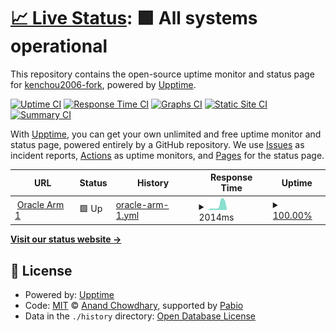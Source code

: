 # [📈 Live Status](https://kenchou2006-fork.github.io/upptime): <!--live status--> **🟩 All systems operational**

This repository contains the open-source uptime monitor and status page for [kenchou2006-fork](https://kenchou2006-fork.github.io/upptime), powered by [Upptime](https://github.com/upptime/upptime).

[![Uptime CI](https://github.com/kenchou2006-fork/upptime/workflows/Uptime%20CI/badge.svg)](https://github.com/kenchou2006-fork/upptime/actions?query=workflow%3A%22Uptime+CI%22)
[![Response Time CI](https://github.com/kenchou2006-fork/upptime/workflows/Response%20Time%20CI/badge.svg)](https://github.com/kenchou2006-fork/upptime/actions?query=workflow%3A%22Response+Time+CI%22)
[![Graphs CI](https://github.com/kenchou2006-fork/upptime/workflows/Graphs%20CI/badge.svg)](https://github.com/kenchou2006-fork/upptime/actions?query=workflow%3A%22Graphs+CI%22)
[![Static Site CI](https://github.com/kenchou2006-fork/upptime/workflows/Static%20Site%20CI/badge.svg)](https://github.com/kenchou2006-fork/upptime/actions?query=workflow%3A%22Static+Site+CI%22)
[![Summary CI](https://github.com/kenchou2006-fork/upptime/workflows/Summary%20CI/badge.svg)](https://github.com/kenchou2006-fork/upptime/actions?query=workflow%3A%22Summary+CI%22)

With [Upptime](https://upptime.js.org), you can get your own unlimited and free uptime monitor and status page, powered entirely by a GitHub repository. We use [Issues](https://github.com/kenchou2006-fork/upptime/issues) as incident reports, [Actions](https://github.com/kenchou2006-fork/upptime/actions) as uptime monitors, and [Pages](https://kenchou2006-fork.github.io/upptime) for the status page.

<!--start: status pages-->
<!-- This summary is generated by Upptime (https://github.com/upptime/upptime) -->
<!-- Do not edit this manually, your changes will be overwritten -->
<!-- prettier-ignore -->
| URL | Status | History | Response Time | Uptime |
| --- | ------ | ------- | ------------- | ------ |
| <img alt="" src="https://icons.duckduckgo.com/ip3/arm1.oracle.kenchou2006.eu.org.ico" height="13"> [Oracle Arm 1](https://arm1.oracle.kenchou2006.eu.org) | 🟩 Up | [oracle-arm-1.yml](https://github.com/kenchou2006-fork/upptime/commits/HEAD/history/oracle-arm-1.yml) | <details><summary><img alt="Response time graph" src="./graphs/oracle-arm-1/response-time-week.png" height="20"> 2014ms</summary><br><a href="https://kenchou2006-fork.github.io/upptime/history/oracle-arm-1"><img alt="Response time 1182" src="https://img.shields.io/endpoint?url=https%3A%2F%2Fraw.githubusercontent.com%2Fkenchou2006-fork%2Fupptime%2FHEAD%2Fapi%2Foracle-arm-1%2Fresponse-time.json"></a><br><a href="https://kenchou2006-fork.github.io/upptime/history/oracle-arm-1"><img alt="24-hour response time 620" src="https://img.shields.io/endpoint?url=https%3A%2F%2Fraw.githubusercontent.com%2Fkenchou2006-fork%2Fupptime%2FHEAD%2Fapi%2Foracle-arm-1%2Fresponse-time-day.json"></a><br><a href="https://kenchou2006-fork.github.io/upptime/history/oracle-arm-1"><img alt="7-day response time 2014" src="https://img.shields.io/endpoint?url=https%3A%2F%2Fraw.githubusercontent.com%2Fkenchou2006-fork%2Fupptime%2FHEAD%2Fapi%2Foracle-arm-1%2Fresponse-time-week.json"></a><br><a href="https://kenchou2006-fork.github.io/upptime/history/oracle-arm-1"><img alt="30-day response time 1182" src="https://img.shields.io/endpoint?url=https%3A%2F%2Fraw.githubusercontent.com%2Fkenchou2006-fork%2Fupptime%2FHEAD%2Fapi%2Foracle-arm-1%2Fresponse-time-month.json"></a><br><a href="https://kenchou2006-fork.github.io/upptime/history/oracle-arm-1"><img alt="1-year response time 1182" src="https://img.shields.io/endpoint?url=https%3A%2F%2Fraw.githubusercontent.com%2Fkenchou2006-fork%2Fupptime%2FHEAD%2Fapi%2Foracle-arm-1%2Fresponse-time-year.json"></a></details> | <details><summary><a href="https://kenchou2006-fork.github.io/upptime/history/oracle-arm-1">100.00%</a></summary><a href="https://kenchou2006-fork.github.io/upptime/history/oracle-arm-1"><img alt="All-time uptime 100.00%" src="https://img.shields.io/endpoint?url=https%3A%2F%2Fraw.githubusercontent.com%2Fkenchou2006-fork%2Fupptime%2FHEAD%2Fapi%2Foracle-arm-1%2Fuptime.json"></a><br><a href="https://kenchou2006-fork.github.io/upptime/history/oracle-arm-1"><img alt="24-hour uptime 100.00%" src="https://img.shields.io/endpoint?url=https%3A%2F%2Fraw.githubusercontent.com%2Fkenchou2006-fork%2Fupptime%2FHEAD%2Fapi%2Foracle-arm-1%2Fuptime-day.json"></a><br><a href="https://kenchou2006-fork.github.io/upptime/history/oracle-arm-1"><img alt="7-day uptime 100.00%" src="https://img.shields.io/endpoint?url=https%3A%2F%2Fraw.githubusercontent.com%2Fkenchou2006-fork%2Fupptime%2FHEAD%2Fapi%2Foracle-arm-1%2Fuptime-week.json"></a><br><a href="https://kenchou2006-fork.github.io/upptime/history/oracle-arm-1"><img alt="30-day uptime 100.00%" src="https://img.shields.io/endpoint?url=https%3A%2F%2Fraw.githubusercontent.com%2Fkenchou2006-fork%2Fupptime%2FHEAD%2Fapi%2Foracle-arm-1%2Fuptime-month.json"></a><br><a href="https://kenchou2006-fork.github.io/upptime/history/oracle-arm-1"><img alt="1-year uptime 100.00%" src="https://img.shields.io/endpoint?url=https%3A%2F%2Fraw.githubusercontent.com%2Fkenchou2006-fork%2Fupptime%2FHEAD%2Fapi%2Foracle-arm-1%2Fuptime-year.json"></a></details>

<!--end: status pages-->

[**Visit our status website →**](https://kenchou2006-fork.github.io/upptime)

## 📄 License

- Powered by: [Upptime](https://github.com/upptime/upptime)
- Code: [MIT](./LICENSE) © [Anand Chowdhary](https://anandchowdhary.com), supported by [Pabio](https://pabio.com)
- Data in the `./history` directory: [Open Database License](https://opendatacommons.org/licenses/odbl/1-0/)
